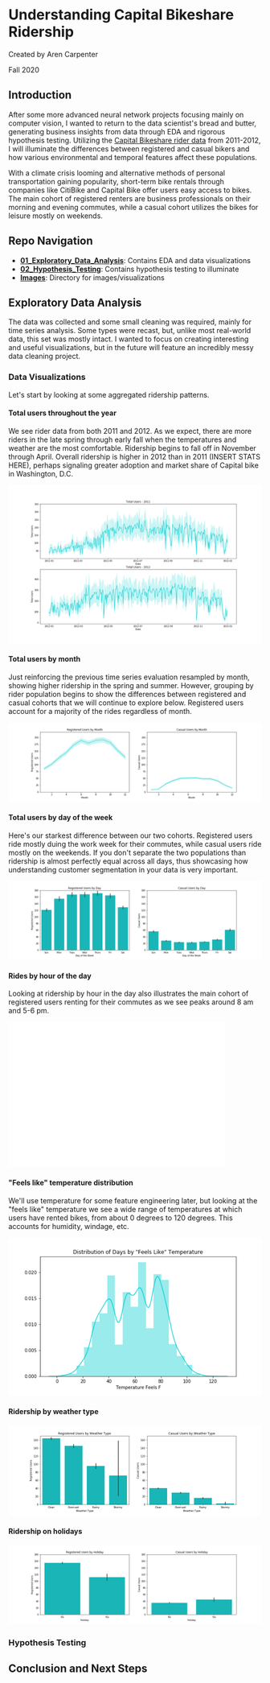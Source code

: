 # Understanding Capital Bikeshare Ridership

Created by Aren Carpenter

Fall 2020

## Introduction

After some more advanced neural network projects focusing mainly on computer vision, I wanted to return to the data scientist's bread and butter, generating business insights from data through EDA and rigorous hypothesis testing. Utilizing the [Capital Bikeshare rider data](https://data.world/data-society/capital-bikeshare-2011-2012) from 2011-2012, I will illuminate the differences between registered and casual bikers and how various environmental and temporal features affect these populations.

With a climate crisis looming and alternative methods of personal transportation gaining popularity, short-term bike rentals through companies like CitiBike and Capital Bike offer users easy access to bikes. The main cohort of registered renters are business professionals on their morning and evening commutes, while a casual cohort utilizes the bikes for leisure mostly on weekends.

## Repo Navigation

- **[01_Exploratory_Data_Analysis](01_Exploratory_Data_Analysis.ipynb)**: Contains EDA and data visualizations
- **[02_Hypothesis_Testing](02_Hypothesis_Testing.ipynb)**: Contains hypothesis testing to illuminate 
- **[Images](Images/)**: Directory for images/visualizations

## Exploratory Data Analysis

The data was collected and some small cleaning was required, mainly for time series analysis. Some types were recast, but, unlike most real-world data, this set was mostly intact. I wanted to focus on creating interesting and useful visualizations, but in the future will feature an incredibly messy data cleaning project.

### Data Visualizations

Let's start by looking at some aggregated ridership patterns. 

#### Total users throughout the year

We see rider data from both 2011 and 2012. As we expect, there are more riders in the late spring through early fall when the temperatures and weather are the most comfortable. Ridership begins to fall off in November through April. Overall ridership is higher in 2012 than in 2011 (INSERT STATS HERE), perhaps signaling greater adoption and market share of Capital bike in Washington, D.C.

![](Images/Users_by_Year.png) 

#### Total users by month

Just reinforcing the previous time series evaluation resampled by month, showing higher ridership in the spring and summer. However, grouping by rider population begins to show the differences between registered and casual cohorts that we will continue to explore below. Registered users account for a majority of the rides regardless of month.

![](Images/Users_by_Month.png)

#### Total users by day of the week

Here's our starkest difference between our two cohorts. Registered users ride mostly duing the work week for their commutes, while casual users ride mostly on the weekends. If you don't separate the two populations than ridership is almost perfectly equal across all days, thus showcasing how understanding customer segmentation in your data is very important.

![](Images/Users_by_Day.png)

#### Rides by hour of the day

Looking at ridership by hour in the day also illustrates the main cohort of registered users renting for their commutes as we see peaks around 8 am and 5-6 pm. 

![](Images/Ridership_by_Hour.png)

#### "Feels like" temperature distribution

We'll use temperature for some feature engineering later, but looking at the "feels like" temperature we see a wide range of temperatures at which users have rented bikes, from about 0 degrees to 120 degrees. This accounts for humidity, windage, etc. 

![](Images/Feels_Like_Temp_Dist.png)

#### Ridership by weather type

![](Images/Users_by_Weather_Type.png)

#### Ridership on holidays

![](Images/Users_by_Holiday.png)

### Hypothesis Testing

## Conclusion and Next Steps